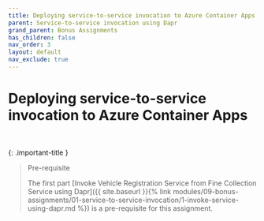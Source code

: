 ```yaml
---
title: Deploying service-to-service invocation to Azure Container Apps
parent: Service-to-service invocation using Dapr
grand_parent: Bonus Assignments
has_children: false
nav_order: 3
layout: default
nav_exclude: true
---
```


# Deploying service-to-service invocation to Azure Container Apps

<br>

{: .important-title }
> Pre-requisite
>
> The first part [Invoke Vehicle Registration Service from Fine Collection Service using Dapr]({{ site.baseurl }}{% link modules/09-bonus-assignments/01-service-to-service-invocation/1-invoke-service-using-dapr.md %}) is a pre-requisite for this assignment.
>


